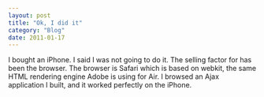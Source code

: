 ```yaml
---
layout: post
title: "Ok, I did it"
category: "Blog"
date: 2011-01-17
---
```



I bought an iPhone. I said I was not going to do it. The selling factor for has been the browser. The browser is Safari which is based on webkit, the same HTML rendering engine Adobe is using for Air. I browsed an Ajax application I built, and it worked perfectly on the iPhone.